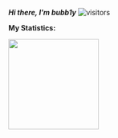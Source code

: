 _**Hi there, I'm bubb1y**_
![visitors](https://visitor-badge.glitch.me/badge?page_id=bubb1y)

**My Statistics:**

<img height="180em" src="https://github-readme-stats.vercel.app/api?username=bubb1y&show_icons=true&hide_border=true&&count_private=true&include_all_commits=true" />
